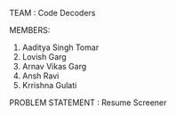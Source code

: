 TEAM : Code Decoders

MEMBERS:
  1. Aaditya Singh Tomar
  2. Lovish Garg
  3. Arnav Vikas Garg
  4. Ansh Ravi
  5. Krrishna Gulati

PROBLEM STATEMENT : Resume Screener
